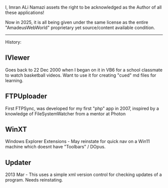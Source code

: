 I, Imran ALi Namazi assets the right to be acknowledged as the Author of all these applications!

Now in 2025, it is all being given under the same license as the entire "AmadeusWebWorld" proprietary yet source/content available condition.

---

History:

## IVIewer

Goes back to 22 Dec 2000 when I began on it in VB6 for a school classmate to watch basketball videos. Want to use it for creating "cued" md files for learning.

## FTPUploader

First FTPSync, was developed for my first "php" app in 2007, inspired by a knowledge of FileSystemWatcher from a mentor at Photon

## WinXT

Windows Explorer Extensions - May reinstate for quick nav on a Win11 machine which doesnt have "Toolbars" / DOpus.

## Updater

2013 Mar - This uses a simple xml version control for checking updates of a program. Needs reinstating.
